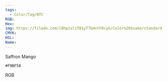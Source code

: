 ```yaml
---
tags:
  - Color/Tag/NTC
RGB:
Hex:
img: https://filedn.com/l0hpzxl1f01yT7GHxtF8cyk/Color%20Snake/standard_csv_to_svg/%23/F9BF58.svg
CMYK:
HSL:
Name:
---
```

Saffron Mango
```palette
#F9BF58
```
RGB
